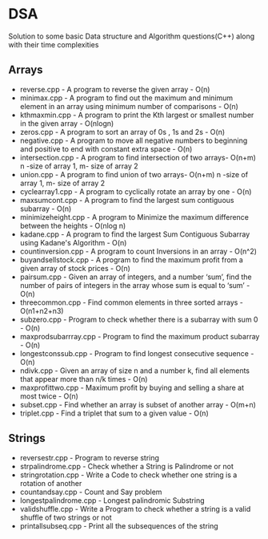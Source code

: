 # DSA
Solution to some basic Data structure and Algorithm questions(C++) along with their time complexities

## Arrays
* reverse.cpp - A program to reverse the given array - O(n)
* minimax.cpp - A program to find out the maximum and minimum element in an array using minimum number of comparisons - O(n)
* kthmaxmin.cpp - A program to print the Kth largest or smallest number in the given array - O(nlogn)
* zeros.cpp - A program to sort an array of 0s , 1s and 2s - O(n)
* negative.cpp - A program to move all negative numbers to beginning and positive to end with constant extra space - O(n)
* intersection.cpp - A program to find intersection of two arrays- O(n+m) n -size of array 1, m- size of array 2
* union.cpp - A program to find union of two arrays- O(n+m) n -size of array 1, m- size of array 2
* cyclearray1.cpp - A program to cyclically rotate an array by one - O(n)
* maxsumcont.cpp - A program to find the largest sum contiguous subarray - O(n) 
* minimizeheight.cpp - A program to Minimize the maximum difference between the heights - O(nlog n)
* kadane.cpp - A program to find the largest Sum Contiguous Subarray using Kadane's Algorithm - O(n)
* countinversion.cpp - A program to count Inversions in an array - O(n^2)
* buyandsellstock.cpp - A program to find the maximum profit from a given array of stock prices - O(n)
* pairsum.cpp - Given an array of integers, and a number ‘sum’, find the number of pairs of integers in the array whose sum is equal to ‘sum’ - O(n)
* threecommon.cpp - Find common elements in three sorted arrays - O(n1+n2+n3)
* subzero.cpp - Program to check whether there is a subarray with sum 0 - O(n)
* maxprodsubarrray.cpp - Program to find the maximum product subarray - O(n)
* longestconssub.cpp - Program to find longest consecutive sequence - O(n)
* ndivk.cpp - Given an array of size n and a number k, find all elements that appear more than n/k times - O(n)
* maxprofittwo.cpp - Maximum profit by buying and selling a share at most twice - O(n)
* subset.cpp - Find whether an array is subset of another array - O(m+n)
* triplet.cpp - Find a triplet that sum to a given value - O(n)

## Strings
* reversestr.cpp - Program to reverse string
* strpalindrome.cpp - Check whether a String is Palindrome or not
* stringrotation.cpp - Write a Code to check whether one string is a rotation of another
* countandsay.cpp - Count and Say problem
* longestpalindrome.cpp - Longest palindromic Substring
* validshuffle.cpp - Write a Program to check whether a string is a valid shuffle of two strings or not
* printallsubseq.cpp - Print all the subsequences of the string


